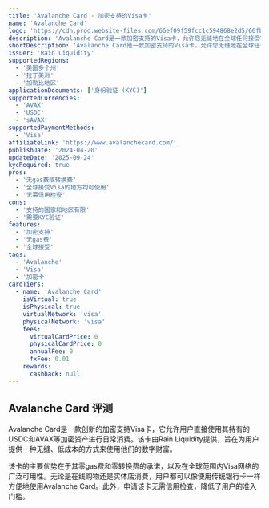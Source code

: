 ```yaml
---
title: 'Avalanche Card - 加密支持的Visa卡'
name: 'Avalanche Card'
logo: 'https://cdn.prod.website-files.com/66ef09f59fcc1c594868e2d5/66fbe9677444a823c40c0a92_Logo.svg'
description: 'Avalanche Card是一款加密支持的Visa卡，允许您无缝地在全球任何接受Visa的地方消费您的USDC和AVAX。'
shortDescription: 'Avalanche Card是一款加密支持的Visa卡，允许您无缝地在全球任何接受Visa的地方消费您的USDC和AVAX。'
issuer: 'Rain Liquidity'
supportedRegions:
  - '美国多个州'
  - '拉丁美洲'
  - '加勒比地区'
applicationDocuments: ['身份验证 (KYC)']
supportedCurrencies:
  - 'AVAX'
  - 'USDC'
  - 'sAVAX'
supportedPaymentMethods:
  - 'Visa'
affiliateLink: 'https://www.avalanchecard.com/'
publishDate: '2024-04-20'
updateDate: '2025-09-24'
kycRequired: true
pros:
  - '无gas费或转换费'
  - '全球接受Visa的地方均可使用'
  - '无需信用检查'
cons:
  - '支持的国家和地区有限'
  - '需要KYC验证'
features:
  - '加密支持'
  - '无gas费'
  - '全球接受'
tags:
  - 'Avalanche'
  - 'Visa'
  - '加密卡'
cardTiers:
  - name: 'Avalanche Card'
    isVirtual: true
    isPhysical: true
    virtualNetwork: 'visa'
    physicalNetwork: 'visa'
    fees:
      virtualCardPrice: 0
      physicalCardPrice: 0
      annualFee: 0
      fxFee: 0.01
    rewards:
      cashback: null
---
```


## Avalanche Card 评测

Avalanche Card是一款创新的加密支持Visa卡，它允许用户直接使用其持有的USDC和AVAX等加密资产进行日常消费。该卡由Rain Liquidity提供，旨在为用户提供一种无缝、低成本的方式来使用他们的数字财富。

该卡的主要优势在于其零gas费和零转换费的承诺，以及在全球范围内Visa网络的广泛可用性。无论是在线购物还是实体店消费，用户都可以像使用传统银行卡一样方便地使用Avalanche Card。此外，申请该卡无需信用检查，降低了用户的准入门槛。
